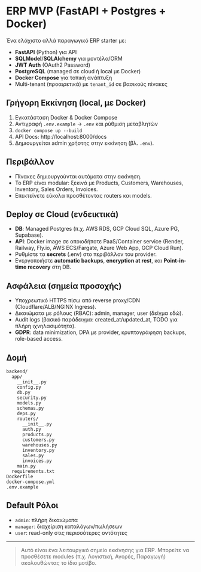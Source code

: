 # ERP MVP (FastAPI + Postgres + Docker)

Ένα ελάχιστο αλλά παραγωγικό ERP starter με:
- **FastAPI** (Python) για API
- **SQLModel**/**SQLAlchemy** για μοντέλα/ORM
- **JWT Auth** (OAuth2 Password)
- **PostgreSQL** (managed σε cloud ή local με Docker)
- **Docker Compose** για τοπική ανάπτυξη
- Multi-tenant (προαιρετικά) με `tenant_id` σε βασικούς πίνακες

## Γρήγορη Εκκίνηση (local, με Docker)
1) Εγκατάσταση Docker & Docker Compose
2) Αντιγραφή `.env.example` → `.env` και ρύθμιση μεταβλητών
3) `docker compose up --build`
4) API Docs: http://localhost:8000/docs
5) Δημιουργείται admin χρήστης στην εκκίνηση (βλ. `.env`).

## Περιβάλλον
- Πίνακες δημιουργούνται αυτόματα στην εκκίνηση.
- Το ERP είναι modular: ξεκινά με Products, Customers, Warehouses, Inventory, Sales Orders, Invoices.
- Επεκτείνετε εύκολα προσθέτοντας routers και models.

## Deploy σε Cloud (ενδεικτικά)
- **DB**: Managed Postgres (π.χ. AWS RDS, GCP Cloud SQL, Azure PG, Supabase).
- **API**: Docker image σε οποιοδήποτε PaaS/Container service (Render, Railway, Fly.io, AWS ECS/Fargate, Azure Web App, GCP Cloud Run).
- Ρυθμίστε τα **secrets** (.env) στο περιβάλλον του provider.
- Ενεργοποιήστε **automatic backups**, **encryption at rest**, και **Point-in-time recovery** στη DB.

## Ασφάλεια (σημεία προσοχής)
- Υποχρεωτικό HTTPS πίσω από reverse proxy/CDN (Cloudflare/ALB/NGINX Ingress).
- Δικαιώματα με ρόλους (RBAC): admin, manager, user (δείγμα εδώ).
- Audit logs (βασικό παράδειγμα: created_at/updated_at, TODO για πλήρη ιχνηλασιμότητα).
- **GDPR**: data minimization, DPA με provider, κρυπτογράφηση backups, role-based access.

## Δομή
```
backend/
  app/
    __init__.py
    config.py
    db.py
    security.py
    models.py
    schemas.py
    deps.py
    routers/
      __init__.py
      auth.py
      products.py
      customers.py
      warehouses.py
      inventory.py
      sales.py
      invoices.py
    main.py
  requirements.txt
Dockerfile
docker-compose.yml
.env.example
```

## Default Ρόλοι
- `admin`: πλήρη δικαιώματα
- `manager`: διαχείριση καταλόγων/πωλήσεων
- `user`: read-only στις περισσότερες οντότητες

---

> Αυτό είναι ένα λειτουργικό σημείο εκκίνησης για ERP. Μπορείτε να προσθέσετε modules (π.χ. Λογιστική, Αγορές, Παραγωγή) ακολουθώντας το ίδιο μοτίβο.